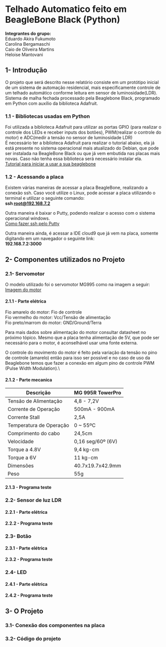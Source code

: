#  Telhado Automatico feito em BeagleBone Black (Python)
**Integrantes do grupo:**\
  Eduardo Akira Fukumoto\
  Carolina Bergamaschi\
  Caio de Oliveira Martins\
  Heloise Mantovani
  
## 1- Introdução
O projeto que será descrito nesse relatório consiste em um protótipo inicial de um sistema de automação residencial, mais especificamente controle de um telhado automático conforme leitura em sensor de luminosidade(LDR).\
Sistema de malha fechada processado pela Beaglebone Black, programado em Python com auxílio da biblioteca Adafruit.
### 1.1 - Bibliotecas usadas em Python
Foi utilizada a biblioteca Adafruit para utilizar as portas GPIO (para realizar o controle dos LEDs e receber inputs dos botões), PWM(realizar o controle do motor) e ADC(medir a tensão no sensor de luminosidade LDR)\
É necessário ter a biblioteca Adafruit para realizar o tutorial abaixo, ela já está presente no sistema operacional mais atualizado do Debian, que pode ser instalada na BeagleBone Black ou que já vem embutida nas placas mais novas. Caso não tenha essa biblioteca será necessário instalar ela.\
[Tutorial para iniciar a usar a sua beaglebone](https://beagleboard.org/getting-started/)

### 1.2 - Acessando a placa
Existem várias maneiras de acessar a placa BeagleBone, realizando a conexão ssh. Caso você utilize o Linux, pode acessar a placa utilizando o terminal e utilizar o seguinte comando:\
**ssh root@192.168.7.2**

Outra maneira é baixar o Putty, podendo realizar o acesso com o sistema operacional windows.\
[Como fazer ssh pelo Putty](https://www.secnet.com.br/blog/ssh-com-putty/)

Outra maneira ainda, é acessar a IDE cloud9 que já vem na placa, somente digitando em um navegador o seguinte link:\
**192.168.7.2:3000**
## 2- Componentes utilizados no Projeto

### 2.1- Servomotor
O modelo utilizado foi o servomotor MG995 como na imagem a seguir:\
[Imagem do motor]()

#### 2.1.1 - Parte elétrica
Fio amarelo do motor: Fio de controle\
Fio vermelho do motor: Vcc/Tensão de alimentação\
Fio preto/marrom do motor: GND/Ground/Terra

Para mais dados sobre alimentação do motor consultar datasheet no próximo tópico. Mesmo que a placa tenha alimentação de 5V, que pode ser necessário para o motor, é aconselhável usar uma fonte externa.

O controle do movimento do motor é feito pela variação da tensão no pino de controle (amarelo) então para isso ser possível e no caso de uso da Beaglebone temos que fazer a conexão em algum pino de controle PWM (Pulse Width Modulation).\

#### 2.1.2 - Parte mecanica

| Descrição               | MG 995R TowerPro  |
|-------------------------|-------------------|
| Tensão de Alimentação   | 4,8 - 7,2V        |
| Corrente de Operação    | 500mA - 900mA     |
| Corrente Stall          | 2,5A              |
| Temperatura de Operação | 0 ~ 55ºC          |
| Comprimento do cabo     | 24,5cm            |
| Velocidade              | 0,16 seg/60º (6V) |
| Torque a 4.8V           | 9,4 kg-cm         |
| Torque a 6V             | 11 kg-cm          |
| Dimensões               | 40.7x19.7x42.9mm  |
| Peso                    | 55g               | 

#### 2.1.3 - Programa teste


### 2.2- Sensor de luz LDR
#### 2.2.1 - Parte elétrica
#### 2.2.2 - Programa teste
### 2.3- Botão
#### 2.3.1 - Parte elétrica
#### 2.3.2 - Programa teste
### 2.4- LED
#### 2.4.1 - Parte elétrica
#### 2.4.2 - Programa teste

## 3- O Projeto
### 3.1- Conexão dos componentes na placa
### 3.2- Código do projeto
